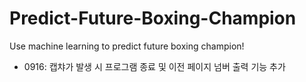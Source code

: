 # Predict-Future-Boxing-Champion
Use machine learning to predict future boxing champion!

* 0916: 캡챠가 발생 시 프로그램 종료 및 이전 페이지 넘버 출력 기능 추가
